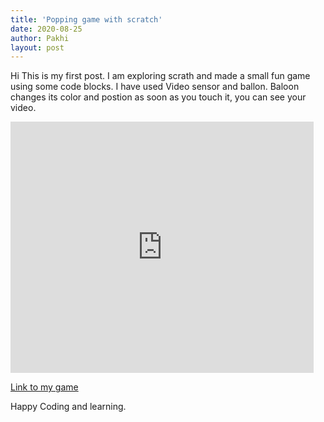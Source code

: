 ```yaml
---
title: 'Popping game with scratch'
date: 2020-08-25
author: Pakhi
layout: post
---
```

Hi
This is my first post. I am exploring scrath and made a small fun game using some code blocks. I have used Video sensor and ballon. Baloon changes its color and postion as soon as you touch it, you can see your video. 

<iframe src="https://scratch.mit.edu/projects/420038365/embed" allowtransparency="true" width="485" height="402" frameborder="0" scrolling="no" allowfullscreen></iframe>

[Link to my game](https://scratch.mit.edu/projects/420038365)


Happy Coding and learning.


